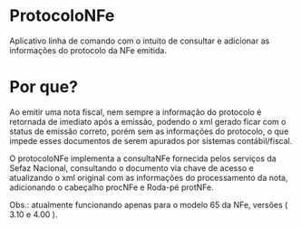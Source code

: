# ProtocoloNFe
Aplicativo linha de comando com o intuito de consultar e adicionar as informações do protocolo da NFe emitida.
# Por que?
Ao emitir uma nota fiscal, nem sempre a informação do protocolo é retornada de imediato após a emissão, podendo o xml
gerado ficar com o status de emissão correto, porém sem as informações do protocolo, o que impede esses documentos de serem 
apurados por sistemas contábil/fiscal.

O protocoloNFe implementa a consultaNFe fornecida pelos serviços da Sefaz Nacional, consultando o documento via chave de acesso e atualizando o xml original 
com as informações do processamento da nota, adicionando o cabeçalho procNFe e Roda-pé protNFe.

Obs.: atualmente funcionando apenas para o modelo 65 da NFe, versões ( 3.10 e 4.00 ).
